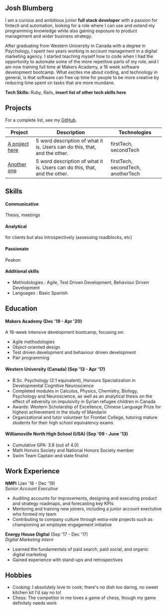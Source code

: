 ## Josh Blumberg

I am a curious and ambitious junior **full stack developer** with a passion for fintech and automation, looking for a role where I can use and extend my programming knowledge while also gaining exposure to product management and wider business strategy.

After graduating from Western University in Canada with a degree in Psychology, I spent two years working in account management in a digital marketing agency. I started teaching myself how to code when I had the opportunity to automate some of the more repetitive parts of my role, and I am now training full time at Makers Academy, a 16 week software development bootcamp. What excites me about coding, and technology in general, is that software can free up time for people to be more creative by reducing time spent on tasks that are more mundane.

**Tech Skills:** Ruby, Rails, **insert list of other tech skills here**

## Projects

For a complete list, see my [GitHub](https://github.com/jlblumberg?tab=repositories).

| Project   | Description | Technologies |
|---        |---          |---           |
| [A project here](https://www.github.com/uxbuddy/uxbuddy) | 5 word description of what it is. Users can do this, that, and the other. | firstTech, secondTech |
|[Another one](https://www.github.com/lsewilson/atomodoro)| 5 word description of what it is. Users can do this, that, and the other. | firstTech, secondTech, anotherTech |

## Skills

#### Communicative

Thesis, meetings

#### Analytical

for clients but also introspectively (assessing roadblocks, etc)

#### Passionate

Peakon

#### Additional skills

 - Methodologies : Agile, Test Driven Development, Behaviour Driven Development
 - Languages : Basic Spanish
 
## Education

#### Makers Academy (Dec '19 - Apr '20)

A 16-week intensive development bootcamp, focusing on:

- Agile methodologies
- Object-oriented design
- Test driven development and behaviour driven development
- Pair programming

#### Western University (Canada) (Sep '13 - Apr '17)

- B.Sc. Psychology (2:1 equivalent), Honours Specialization in Developmental Cognitive Neuroscience
- Completed modules in Calculus, Physics, Chemistry, Biology, Psychology and Neuroscience, as well as an analytical
  thesis on the effect of adversity on impulsivity in Syrian refugee children in Canada
- Awards: Western Scholarship of Excellence, Chinese Language Prize for highest achievement in the study of Mandarin
- Organizational and tutor volunteer for Frontier College, tutoring mature students for their high school equivalency exams

#### Williamsville North High School (USA) (Sep '09 - June '13)

- Cumulative GPA: 3.8 (out of 4.0)
- Math Honors Society and National Honors Society member
- Swim Team Captain and state finalist

## Work Experience

**NMPi** (Jan '18 - Dec '19)    
*Senior Account Executive*  
- Auditing accounts for improvements, designing and executing product and strategy roadmaps, and forecasting key KPIs
- Mentoring and training new joiners, including a junior account exectutive who formed my team
- Contributing to company culture through extra-role projects such as championing an employee engagement initiative

**Energy House Digital** (Sep '17 - Dec '17)   
*Digital Marketing Intern*  
- Learned the fundamentals of paid search, paid social, and organic digital marketing
- Gained experience with stand-ups and retrospectives

## Hobbies
- Cooking: I absolutely love to cook; there's no dish too daring, no sweet kitchen kit I'd say no to!
- Chess: The competitor in me loves a game of chess, though my game definitely needs work
